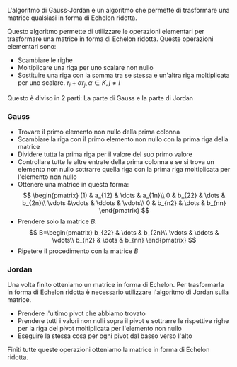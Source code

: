 L'algoritmo di Gauss-Jordan è un algoritmo che permette di trasformare una matrice qualsiasi in forma di Echelon ridotta.

Questo algoritmo permette di utilizzare le operazioni elementari per trasformare una matrice in forma di Echelon ridotta. Queste operazioni elementari sono:

- Scambiare le righe
- Moltiplicare una riga per uno scalare non nullo
- Sostituire una riga con la somma tra se stessa e un'altra riga moltiplicata per uno scalare. $r_i+\alpha r_j, \alpha \in K, j\neq i$

Questo è diviso in 2 parti: La parte di Gauss e la parte di Jordan
### Gauss
- Trovare il primo elemento non nullo della prima colonna
- Scambiare la riga con il primo elemento non nullo con la prima riga della matrice
- Dividere tutta la prima riga per il valore del suo primo valore
- Controllare tutte le altre entrate della prima colonna e se si trova un elemento non nullo sottrarre quella riga con la prima riga moltiplicata per l'elemento non nullo
- Ottenere una matrice in questa forma:
$$
\begin{pmatrix}
	(1) & a_{12} & \dots & a_{1n}\\
	0 & b_{22} & \dots & b_{2n}\\
	\vdots &\vdots & \ddots & \vdots\\
	0 & b_{n2} & \dots & b_{nn}            
\end{pmatrix}
$$
- Prendere solo la matrice $B$:
$$
B=\begin{pmatrix}
	b_{22} & \dots & b_{2n}\\
	\vdots & \ddots & \vdots\\
	b_{n2} & \dots & b_{nn}                
\end{pmatrix}
$$
- Ripetere il procedimento con la matrice $B$
### Jordan
Una volta finito otteniamo un matrice in forma di Echelon.
Per trasformarla in forma di Echelon ridotta è necessario utilizzare l'algoritmo di Jordan sulla matrice.
- Prendere l'ultimo pivot che abbiamo trovato
- Prendere tutti i valori non nulli sopra il pivot e sottrarre le rispettive righe per la riga del pivot moltiplicata per l'elemento non nullo
- Eseguire la stessa cosa per ogni pivot dal basso verso l'alto

Finiti tutte queste operazioni otteniamo la matrice in forma di Echelon ridotta.